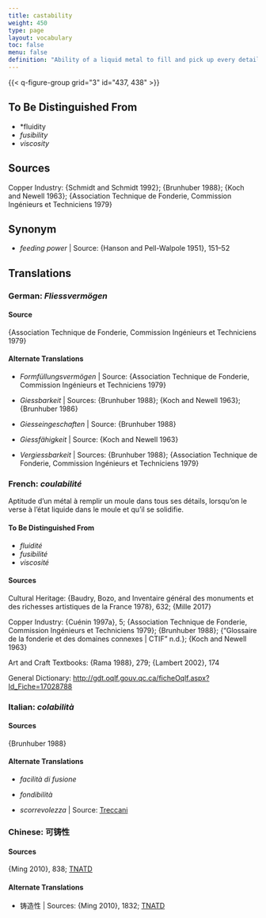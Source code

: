 ```yaml
---
title: castability
weight: 450
type: page
layout: vocabulary
toc: false
menu: false
definition: "Ability of a liquid metal to fill and pick up every detail of a mold. See [I.2§2.2](#I.2§2.2)."
---
```


{{< q-figure-group grid="3" id="437, 438" >}}

## To Be Distinguished From

- *fluidity
- *fusibility*
- *viscosity*

## Sources

Copper Industry: {Schmidt and Schmidt 1992}; {Brunhuber 1988}; {Koch and Newell 1963}; {Association Technique de Fonderie, Commission Ingénieurs et Techniciens 1979}

## Synonym

- *feeding power* | Source: {Hanson and Pell-Walpole 1951}, 151–52

## Translations

<div class="accordion">

### **German**: *Fliessvermögen*

#### Source

{Association Technique de Fonderie, Commission Ingénieurs et Techniciens 1979}

#### Alternate Translations

- *Formfüllungsvermögen* | Source: {Association Technique de Fonderie, Commission Ingénieurs et Techniciens 1979}

- *Giessbarkeit* | Sources: {Brunhuber 1988}; {Koch and Newell 1963}; {Brunhuber 1986}

- *Giesseingeschaften* | Source: {Brunhuber 1988}

- *Giessfähigkeit* | Source: {Koch and Newell 1963}

- *Vergiessbarkeit* | Sources: {Brunhuber 1988}; {Association Technique de Fonderie, Commission Ingénieurs et Techniciens 1979}

### **French**: *coulabilité*

Aptitude d’un métal à remplir un moule dans tous ses détails, lorsqu’on le verse à l’état liquide dans le moule et qu’il se solidifie.

#### To Be Distinguished From

- *fluidité*
- *fusibilité*
- *viscosité*

#### Sources

Cultural Heritage: {Baudry, Bozo, and Inventaire général des monuments et des richesses artistiques de la France 1978}, 632; {Mille 2017}

Copper Industry: {Cuénin 1997a}, 5; {Association Technique de Fonderie, Commission Ingénieurs et Techniciens 1979}; {Brunhuber 1988}; {“Glossaire de la fonderie et des domaines connexes | CTIF” n.d.}; {Koch and Newell 1963}

Art and Craft Textbooks: {Rama 1988}, 279; {Lambert 2002}, 174

General Dictionary: <http://gdt.oqlf.gouv.qc.ca/ficheOqlf.aspx?Id_Fiche=17028788>

### **Italian**: *colabilità*

#### Sources

{Brunhuber 1988}

#### Alternate Translations

- *facilità di fusione*

- *fondibilità*

- *scorrevolezza* | Source: [Treccani](https://www.treccani.it/enciclopedia/fusione_%28Enciclopedia-Italiana%29/)

### **Chinese**: 可铸性

#### Sources

{Ming 2010}, 838; [TNATD](https://terms.naer.edu.tw/detail/628182/?index=3)

#### Alternate Translations

- 铸造性 | Sources: {Ming 2010}, 1832; [TNATD](https://terms.naer.edu.tw/detail/628182/?index=3)

</div>
